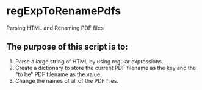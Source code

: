 # regExpToRenamePdfs
Parsing HTML and Renaming PDF files

## The purpose of this script is to:
1. Parse a large string of HTML by using regular expressions.
2. Create a dictionary to store the current PDF filename as the key and the "to be" PDF filename as the value.
3. Change the names of all of the PDF files.

